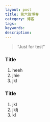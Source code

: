 ```yaml
---
layout: post
title: 第六篇博客
category: 博客
tags:
keywords:
description:
---
```


> “Just for test”

### Title

1. heeh
2. jhie
3. jkl


### Title

1. jkl
2. jklj
3. kl



